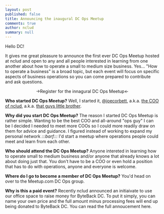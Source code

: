 ```yaml
---
layout: post
published: false
title: Announcing the inaugural DC Ops Meetup
comments: true
author: nclud
summary: null
---
```


Hello DC!

It gives me great pleasure to announce the first ever DC Ops Meetup hosted at nclud and open to any and all people interested in learning from one another about how to operate a small to medium size business. Yes... "How to operate a business" is a broad topic, but each event will focus on specific aspects of business operations so you can come prepared to contribute and ask questions.

<center>&rarr;Register for the innagural DC Ops Meetup&larr;</center>

**Who started DC Ops Meetup?**
Well, I started it, <a href="https://twittermintue.com/joecorbett" target="_blank" />@joecorbett</a>, a.k.a. <a href="http://sketchbook.nclud.com/joe-corbett/" target="_blank"/>the COO of nclud</a>, a.k.a. <a href="http://inthecapital.streetwise.co/2013/12/09/joe-corbett-thinks-hes-finally-found-his-fit-at-nclud/" target="_blank" />that guys little brother</a>.

**Why did you start DC Ops Meetup?**
The reason I started DC Ops Meetup is rather simple. Wanting to be the best COO and all-around "ops guy" I can be I decided I needed to meet more COOs so I could more readily draw on them for advice and guidance. I figured instead of working to expand my personal network _:::barf:::_ I'd start a meetup where operations people could meet and learn from each other.

**Who should attend the DC Ops Meetup?**
Anyone intereted in learning how to operate small to medium business and/or anyone that already knows a lot about doing just that. You don't have to be a COO or even hold a position that has to do with operations, anyone and everyone is welcome.

**Where do I go to become a member of DC Ops Meetup?**
You'd head on over to the Meetup.com DC Ops group.

**Why is this a paid event?**
Recently nclud announced an initiaivate to use our office space to raise money for ByteBack DC. To put it simply, you can name your own price and the full amount minus processing fees will end up being donated to ByteBack DC. You can read the full annoucement here.